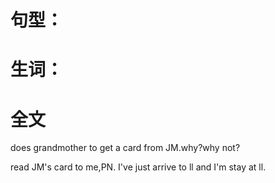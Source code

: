 # 句型：


# 生词：


# 全文

 does grandmother to get a card from JM.why?why not?

 read JM's card to me,PN.
 I've just arrive to ll and I'm stay at ll.

